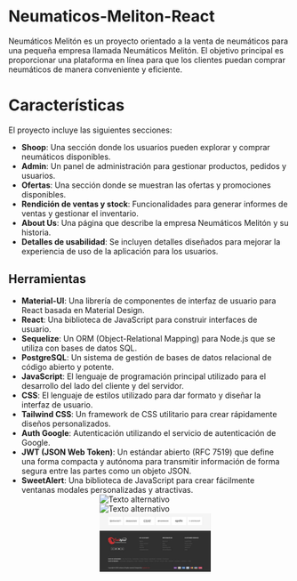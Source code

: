 # Neumaticos-Meliton-React

Neumáticos Melitón es un proyecto orientado a la venta de neumáticos para una pequeña empresa llamada Neumáticos Melitón. El objetivo principal es proporcionar una plataforma en línea para que los clientes puedan comprar neumáticos de manera conveniente y eficiente.

# Características
El proyecto incluye las siguientes secciones:

- **Shoop**: Una sección donde los usuarios pueden explorar y comprar neumáticos disponibles.
- **Admin**: Un panel de administración para gestionar productos, pedidos y usuarios.
- **Ofertas**: Una sección donde se muestran las ofertas y promociones disponibles.
- **Rendición de ventas y stock**: Funcionalidades para generar informes de ventas y gestionar el inventario.
- **About Us**: Una página que describe la empresa Neumáticos Melitón y su historia.
- **Detalles de usabilidad**: Se incluyen detalles diseñados para mejorar la experiencia de uso de la aplicación para los usuarios.

## Herramientas

- **Material-UI**: Una librería de componentes de interfaz de usuario para React basada en Material Design.
- **React**: Una biblioteca de JavaScript para construir interfaces de usuario.
- **Sequelize**: Un ORM (Object-Relational Mapping) para Node.js que se utiliza con bases de datos SQL.
- **PostgreSQL**: Un sistema de gestión de bases de datos relacional de código abierto y potente.
- **JavaScript**: El lenguaje de programación principal utilizado para el desarrollo del lado del cliente y del servidor.
- **CSS**: El lenguaje de estilos utilizado para dar formato y diseñar la interfaz de usuario.
- **Tailwind CSS**: Un framework de CSS utilitario para crear rápidamente diseños personalizados.
- **Auth Google**: Autenticación utilizando el servicio de autenticación de Google.
- **JWT (JSON Web Token)**: Un estándar abierto (RFC 7519) que define una forma compacta y autónoma para transmitir información de forma segura entre las partes como un objeto JSON.
- **SweetAlert**: Una biblioteca de JavaScript para crear fácilmente ventanas modales personalizadas y atractivas.
  <div style="display:flex;flex-direction:column;align-items:center;">
    <img src="src/assets/img/image.png" alt="Texto alternativo" style="width:200px;">
    <img src="src/assets/img/image-1.png" alt="Texto alternativo" style="width:200px;">
    <img src="src/assets/img/image-2.png" alt="Texto alternativo" style="width:200px;">
</div>
